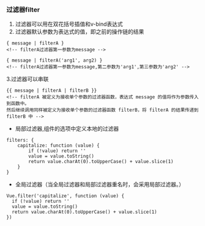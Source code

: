 ### 过滤器filter

1. 过滤器可以用在双花括号插值和v-bind表达式
2. 过滤器默认参数为表达式的值，即之前的操作链的结果

```
{ message | filterA }
<!-- filterA过滤器第一参数为message -->

{ message | filterA('arg1', arg2) }
<!-- filterA过滤器第一参数为message,第二参数为'arg1',第三参数为'arg2' -->
```
3.过滤器可以串联

```
{{ message | filterA | filterB }}
<!-- filterA 被定义为接收单个参数的过滤器函数，表达式 message 的值将作为参数传入到函数中。
然后继续调用同样被定义为接收单个参数的过滤器函数 filterB，将 filterA 的结果传递到 filterB 中 -->
```

- 局部过滤器,组件的选项中定义本地的过滤器

```
filters: {
    capitalize: function (value) {
        if (!value) return ''
        value = value.toString()
        return value.charAt(0).toUpperCase() + value.slice(1)
    }
}
```

- 全局过滤器（当全局过滤器和局部过滤器重名时，会采用局部过滤器。）
  
```
Vue.filter('capitalize', function (value) {
  if (!value) return ''
  value = value.toString()
  return value.charAt(0).toUpperCase() + value.slice(1)
})
```
